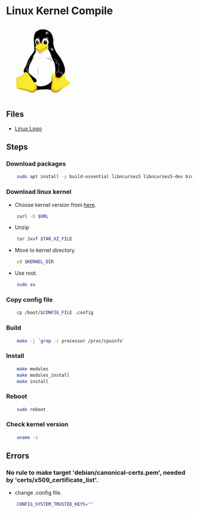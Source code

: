 Linux Kernel Compile
====================

![Linux Logo](./logo.gif)

Files
-----
- [Linux Logo](./logo.gif)
<!-- - []() -->

Steps
-----

### Download packages
```sh
    sudo apt install -y build-essential libncurses5 libncurses5-dev bin86 kernel-package libssl-dev bison flex libelf-dev
```

### Download linux kernel
- Choose kernel version from [here](https://www.kernel.org/).
```sh
    curl -O $URL
```
- Unzip
```sh
    tar Jxvf $TAR_XZ_FILE
```
- Move to kernel directory.
```sh
    cd $KERNEL_DIR
```
- Use root.
```sh
    sudo su
```

### Copy config file
```sh
    cp /boot/$CONFIG_FILE .config
```

### Build
```sh
    make -j `grep -c processor /proc/cpuinfo`
```

### Install
```sh
    make modules
    make modules_install
    make install
```

### Reboot
```sh
    sudo reboot
```

### Check kernel version
```sh
    uname -a
```

Errors
------

### No rule to make target 'debian/canonical-certs.pem', needed by 'certs/x509_certificate_list'.
- change .config file.
```sh
    CONFIG_SYSTEM_TRUSTED_KEYS=""
```